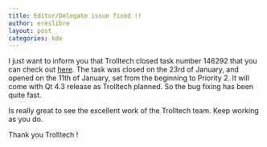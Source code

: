 ```yaml
---
title: Editor/Delegate issue fixed !!
author: ereslibre
layout: post
categories: kde
---
```

I just want to inform you that Trolltech closed task number 146292 that you can check out [here][1]. The task was closed on the 23rd of January, and opened on the 11th of January, set from the beginning to Priority 2. It will come with Qt 4.3 release as Trolltech planned. So the bug fixing has been quite fast.

 [1]: http://www.trolltech.com/developer/tasktracker.html

Is really great to see the excellent work of the Trolltech team. Keep working as you do.

Thank you Trolltech !
